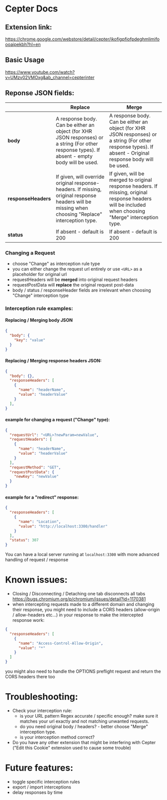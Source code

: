 # Cepter Docs

## Extension link:
https://chrome.google.com/webstore/detail/cepter/jkofigpfiofpdeghmlimifoooaipekbh?hl=en

## Basic Usage 

https://www.youtube.com/watch?v=UMzv02VMOxg&ab_channel=cepterinter

## Reponse JSON fields:

|               | Replace                             | Merge                                       |
|---------------|-------------------------------------|---------------------------------------------|
| **body**      | A response body. Can be either an object (for XHR JSON responses) or a string (For other response types). If absent - empty body will be used. | A response body. Can be either an object (for XHR JSON responses) or a string (For other response types). If absent - Original response body will be used. |
| **responseHeaders** | If given, will override original response-headers. If missing, original response headers will be missing when choosing "Replace" interception type. | If given, will be merged to original response headers. If missing, original response headers will be included when choosing "Merge" interception type. |
| **status**    | If absent - default is 200           | If absent - default is 200                   |



### Changing a Request
- choose "Change" as interception rule type
- you can either change the request url entirely or use `<URL>` as a placeholder for original url
- requestHeaders will be **merged** into original request headers
- requestPostData will **replace** the original request post-data
- body / status / responseHeader fields are irrelevant when choosing "Change" interception type

### Interception rule examples:

#### Replacing / Merging body JSON
```json
{
  "body": {
    "key": "value"
  }
}
```

#### Replacing / Merging response headers JSON:
```json
{
  "body": {},
  "responseHeaders": [
    {
      "name": "headerName",
      "value": "headerValue"
    }
  ],
}
```

#### example for changing a request ("Change" type):
```json
{
  "requestUrl": "<URL>?newParam=newValue",
  "requestHeaders": [
    {
      "name": "headerName",
      "value": "headerValue"
    }
  ],
  "requestMethod": "GET",
  "requestPostData": {
    "newKey": "newValue"
  }
}
```

#### example for a "redirect" response:
```json
{
  "responseHeaders": [
    {
      "name": "Location",
      "value": "http://localhost:3300/handler"
    }
  ],
  "status": 307
}
```
You can have a local server running at `localhost:3300` with more advanced handling of request / response

# Known issues:
- Closing / Disconnecting / Detaching one tab disconnects all tabs https://bugs.chromium.org/p/chromium/issues/detail?id=1170381
- when intercepting requests made to a different domain and changing their response, you might need to include a CORS headers (allow-origin / allow-headers etc...) in your response to make the intercepted response work:
```json
{
  "responseHeaders": [
    {
      "name": "Access-Control-Allow-Origin",
      "value": "*"
    }
  ]
}
```
you might also need to handle the OPTIONS preflight request and return the CORS headers there too

# Troubleshooting:
- Check your interception rule:
  - is your URL pattern Regex accurate / specific enough? make sure it matches your url exactly and not matching unwanted requests.
  - do you need original body / headers? - better choose "Merge" interception type.
  - is your interception method correct?
 - Do you have any other extension that might be interfering with Cepter ("Edit this Cookie" extension used to cause some trouble)

# Future features:
- toggle specific interception rules
- export / import interceptions
- delay responses by time
